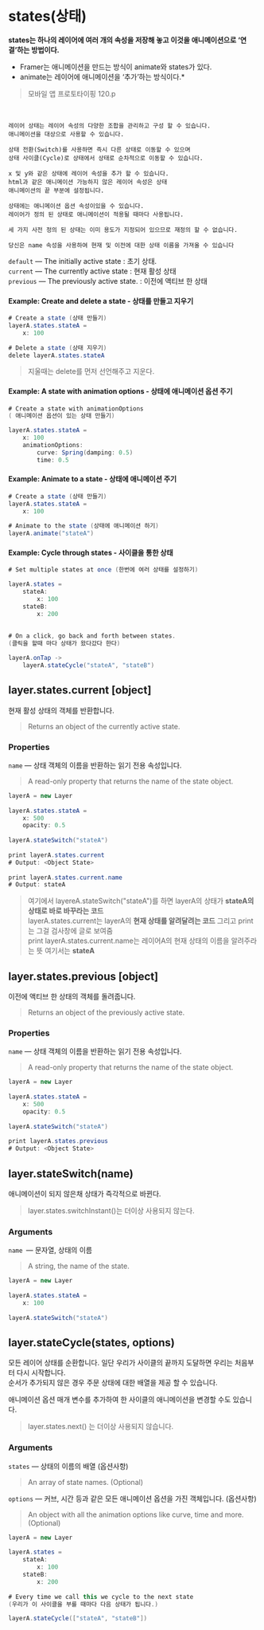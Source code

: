 # states(상태)

**states는 하나의 레이어에 여러 개의 속성을 저장해 놓고 이것을 애니메이션으로 ‘연결’하는 방법이다.**

- Framer는 애니메이션을 만드는 방식이 animate와 states가 있다.
- animate는 레이어에 애니메이션을 ‘추가’하는 방식이다.* 

> 모바일 앱 프로토타이핑 120.p
<br>

```정의
레이어 상태는 레이어 속성의 다양한 조합을 관리하고 구성 할 수 있습니다.
애니메이션을 대상으로 사용할 수 있습니다.

상태 전환(Switch)를 사용하면 즉시 다른 상태로 이동할 수 있으며
상태 사이클(Cycle)로 상태에서 상태로 순차적으로 이동할 수 있습니다.

x 및 y와 같은 상태에 레이어 속성을 추가 할 수 있습니다. 
html과 같은 애니메이션 가능하지 않은 레이어 속성은 상태 
애니메이션의 끝 부분에 설정됩니다.

상태에는 애니메이션 옵션 속성이있을 수 있습니다. 
레이어가 정의 된 상태로 애니메이션이 적용될 때마다 사용됩니다.

세 가지 사전 정의 된 상태는 이미 용도가 지정되어 있으므로 재정의 할 수 없습니다. 

당신은 name 속성을 사용하여 현재 및 이전에 대한 상태 이름을 가져올 수 있습니다
```

`default` — The initially active state : 초기 상태.<br>
`current` — The currently active state : 현재 활성 상태 <br>
`previous` — The previously active state. : 이전에 액티브 한 상태

#### Example: Create and delete a state - 상태를 만들고 지우기

``` CS
# Create a state (상태 만들기)
layerA.states.stateA =
    x: 100
 
# Delete a state (상태 지우기)
delete layerA.states.stateA
```
> 지울때는 delete를 먼저 선언해주고 지운다.

#### Example: A state with animation options - 상태에 애니메이션 옵션 주기
```CS
# Create a state with animationOptions  
( 애니메이션 옵션이 있는 상태 만들기)

layerA.states.stateA =
    x: 100
    animationOptions:
        curve: Spring(damping: 0.5)
        time: 0.5
```

#### Example: Animate to a state - 상태에 애니메이션 주기
```CS
# Create a state (상태 만들기)
layerA.states.stateA =
    x: 100
 
# Animate to the state (상태에 애니메이션 하기)
layerA.animate("stateA")
```

#### Example: Cycle through states - 사이클을 통한 상태
```CS
# Set multiple states at once (한번에 여러 상태를 설정하기)

layerA.states =
    stateA:
        x: 100
    stateB:
        x: 200
 
 
# On a click, go back and forth between states. 
(클릭을 할때 마다 상태가 왔다갔다 한다)

layerA.onTap ->
    layerA.stateCycle("stateA", "stateB")
```
## layer.states.current [object]
현재 활성 상태의 객체를 반환합니다.
> Returns an object of the currently active state.

### Properties
`name` — 상태 객체의 이름을 반환하는 읽기 전용 속성입니다.
> A read-only property that returns the name of the state object.

``` CS
layerA = new Layer
 
layerA.states.stateA =
    x: 500
    opacity: 0.5
 
layerA.stateSwitch("stateA")
 
print layerA.states.current
# Output: <Object State> 
 
print layerA.states.current.name
# Output: stateA 
```

> 여기에서 layereA.stateSwitch("stateA")를 하면 layerA의 상태가 **stateA의 상태로 바로 바꾸라는 코드**<br>
> layerA.states.current는 layerA의 **현재 상태를 알려달려는 코드** 그리고 print는 그걸 검사창에 글로 보여줌<br>
> print layerA.states.current.name는 레이어A의 현재 상태의 이름을 알려주라는 뜻 여기서는 **stateA**

## layer.states.previous [object]

이전에 액티브 한 상태의 객체를 돌려줍니다.
> Returns an object of the previously active state.

### Properties
`name` —  상태 객체의 이름을 반환하는 읽기 전용 속성입니다.
> A read-only property that returns the name of the state object.

```CS
layerA = new Layer
 
layerA.states.stateA =
    x: 500
    opacity: 0.5
 
layerA.stateSwitch("stateA")
 
print layerA.states.previous
# Output: <Object State> 
```

## layer.stateSwitch(name)

애니메이션이 되지 않은채 상태가 즉각적으로 바뀐다.
> layer.states.switchInstant()는 더이상 사용되지 않는다.

### Arguments
`name `— 문자열, 상태의 이름
> A string, the name of the state.

```CS
layerA = new Layer
 
layerA.states.stateA =
    x: 100
 
layerA.stateSwitch("stateA")
```


## layer.stateCycle(states, options)
모든 레이어 상태를 순환합니다. 일단 우리가 사이클의 끝까지 도달하면 우리는 처음부터 다시 시작합니다. <br>
순서가 추가되지 않은 경우 주문 상태에 대한 배열을 제공 할 수 있습니다.

애니메이션 옵션 매개 변수를 추가하여 한 사이클의 애니메이션을 변경할 수도 있습니다.
> layer.states.next() 는 더이상 사용되지 않습니다.

### Arguments
`states` — 상태의 이름의 배열 (옵션사항)
> An array of state names. (Optional) 

`options` — 커브, 시간 등과 같은 모든 애니메이션 옵션을 가진 객체입니다. (옵션사항)
> An object with all the animation options like curve, time and more. (Optional)

```CS
layerA = new Layer
 
layerA.states =
    stateA:
        x: 100
    stateB:
        x: 200
 
# Every time we call this we cycle to the next state 
(우리가 이 사이클을 부를 때마다 다음 상태가 됩니다.)

layerA.stateCycle(["stateA", "stateB"])
```
